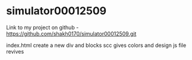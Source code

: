 # simulator00012509


Link to my project on github - https://github.com/shakh0170/simulator00012509.git

index.html create a new div and blocks 
scc gives colors and design 
js file revives

